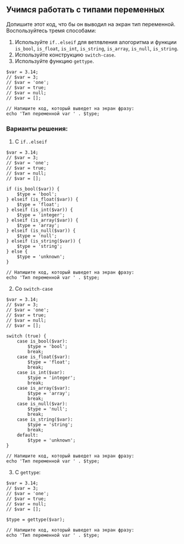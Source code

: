 ## Учимся работать с типами переменных
Допишите этот код, что бы он выводил на экран тип переменной.
Воспользуйтесь тремя способами:
1. Используйте `if..elseif` для ветлвления алогоритма и функции `is_bool`, `is_float`, `is_int`, `is_string`,
   `is_array`, `is_null`, `is_string`.
2. Используйте конструкцию `switch-case`.
3. Используйте функцию `gettype`.


```injectablephp
$var = 3.14;
// $var = 3;
// $var = 'one';
// $var = true;
// $var = null;
// $var = [];

// Напишите код, который выведет на экран фразу:
echo 'Тип переменной var ' . $type;
```

### Варианты решения:
1. C `if..elseif`
```injectablephp
$var = 3.14;
// $var = 3;
// $var = 'one';
// $var = true;
// $var = null;
// $var = [];

if (is_bool($var)) {
    $type = 'bool';
} elseif (is_float($var)) {
    $type = 'float';
} elseif (is_int($var)) {
    $type = 'integer';
} elseif (is_array($var)) {
    $type = 'array';
} elseif (is_null($var)) {
    $type = 'null';
} elseif (is_string($var)) {
    $type = 'string';
} else {
    $type = 'unknown';
}

// Напишите код, который выведет на экран фразу:
echo 'Тип переменной var ' . $type;
```
2. Со `switch-case`
```injectablephp
$var = 3.14;
// $var = 3;
// $var = 'one';
// $var = true;
// $var = null;
// $var = [];

switch (true) {
    case is_bool($var):
        $type = 'bool';
        break;
    case is_float($var):
        $type = 'float';
        break;
    case is_int($var):
        $type = 'integer';
        break;
    case is_array($var):
        $type = 'array';
        break;
    case is_null($var):
        $type = 'null';
        break;
    case is_string($var):
        $type = 'string';
        break;
    default:
        $type = 'unknown';
}

// Напишите код, который выведет на экран фразу:
echo 'Тип переменной var ' . $type;
```

3. C `gettype`:
```injectablephp
$var = 3.14;
// $var = 3;
// $var = 'one';
// $var = true;
// $var = null;
// $var = [];

$type = gettype($var);

// Напишите код, который выведет на экран фразу:
echo 'Тип переменной var ' . $type;
```